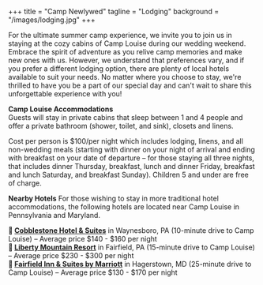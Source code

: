 +++
title = "Camp Newlywed"
tagline = "Lodging" 
background = "/images/lodging.jpg" 
+++

For the ultimate summer camp experience, we invite you to join us in staying at the cozy cabins of Camp Louise during our wedding weekend. Embrace the spirit of adventure as you relive camp memories and make new ones with us. However, we understand that preferences vary, and if you prefer a different lodging option, there are plenty of local hotels available to suit your needs. No matter where you choose to stay, we're thrilled to have you be a part of our special day and can't wait to share this unforgettable experience with you!  

**Camp Louise Accommodations**  
Guests will stay in private cabins that sleep between 1 and 4 people and offer a private bathroom (shower, toilet, and sink), closets and linens.  

Cost per person is $100/per night which includes lodging, linens, and all non-wedding meals (starting with dinner on your night of arrival and ending with breakfast on your date of departure – for those staying all three nights, that includes dinner Thursday, breakfast, lunch and dinner Friday, breakfast and lunch Saturday, and breakfast Sunday). Children 5 and under are free of charge. 

**Nearby Hotels**
For those wishing to stay in more traditional hotel accommodations, the following hotels are located near Camp Louise in Pennsylvania and Maryland. 

**&#127976; [Cobblestone Hotel & Suites](https://www.staycobblestone.com/pa/waynesboro/)** in Waynesboro, PA (10-minute drive to Camp Louise) – Average price $140 - $160 per night  
**&#127976; [Liberty Mountain Resort](https://www.libertymountainresort.com/)** in Fairfield, PA (15-minute drive to Camp Louise) – Average price $230 - $300 per night  
**&#127976; [Fairfield Inn & Suites by Marriott](https://www.marriott.com/en-us/hotels/hgrfi-fairfield-inn-and-suites-hagerstown/overview/?scid=f2ae0541-1279-4f24-b197-a979c79310b0)** in Hagerstown, MD (25-minute drive to Camp Louise) – Average price $130 - $170 per night


